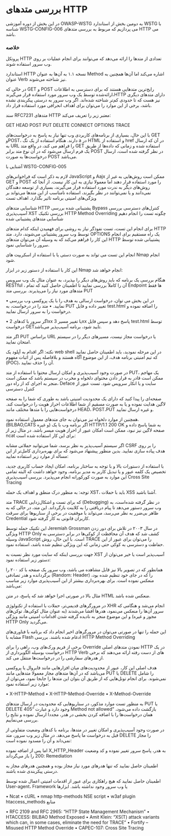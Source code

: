 # بررسی متدهای HTTP

در این بخش از دوره آموزشی OWASP-WSTG به دومین بخش از استاندارد WSTG با شناسه WSTG-CONFIG-006 می پردازیم که مربوط به بررسی متدهای HTTP می باشد.

### خلاصه

پروتکل HTTP تعدادی از متدها را ارائه می‌دهد که می‌توانند برای انجام عملیات بر روی وب سرور استفاده شوند.

‏استاندارد HTTP نسخه ۱.۱ به آن‌ها به عنوان Method اشاره می‌کند اما آن‌ها همچنین به عنوان Verb نیز شناخته می‌شوند.

در حالی که GET و POST رایج‌ترین متدهایی هستند که برای دسترسی به اطلاعات ارائه‌شده توسط یک وب سرور مورد استفاده قرار می‌گیرند،HTTP دارای متدهای دیگری نیز هست که تا حدودی کم‌تر شناخته ‌شده‌اند. اگر وب سرور به درستی پیکربندی نشده باشد، برخی از این موارد را می‌توان برای اهداف انحرافی مورد استفاده قرار داد.

سند RFC7231 متدهای HTTP معتبر زیر را تعریف می‌کند:

GET
HEAD
POST
PUT
DELETE
CONNECT
OPTIONS
TRACE

با این حال، بسیاری از برنامه‌های کاربردی وب تنها نیاز به پاسخ به درخواست‌های GET وPOST، دارند. هنگام استفاده از یک تگ a در HTML و استفاده از href در آن که ارسال به URL را فراهم می کند، در واقع متد GET استفاده شده و زمانی که داده‌ها از طریق یک فرم ارسال می‌شود که در آن نوع متد برابر POST در نظر گرفته شده است، ارسال درخواست‌ها به صورت POST می‌باشد.

آشنایی با WSTG-CONFIG-005

لازم به ذکر است که فراخوانی‌های JavaScript و Aajx ممکن است روش‌هایی به غیر از GET و POST را مورد استفاده قرار دهند اما معمولا نیازی به این کار نیست. از آنجا که روش‌های دیگر به ندرت مورد استفاده قرار می‌گیرند، بسیاری از توسعه دهندگان نمی‌دانند و یا نمی‌توانند در نظر بگیرند، استفاده نامناسب از این متدها می‌تواند بر ویژگی‌های امنیتی برنامه تاثیر بگذارد.
اهداف تست

شناسایی متدهای HTTP پشتیبانی شده
بررسی Bypass کنترل‌های دسترسی
بررسی آسیب‌پذیری XST
بررسی تکنیک HTTP Method Overriding
چگونه تست را انجام دهیم
شناسایی متدهای پشتیبانی شده

برای انجام این تست، تست نفوذگر نیاز به روشی برای فهمیدن اینکه کدام متدهای HTTP توسط وب سرور پشتیبانی می‌شوند، دارد. متد OPTIONS یک راه مستقیم برای انجام این کار را فراهم می‌کند که به وسیله آن می‌توان متدهای HTTP پشتیبانی شده توسط سرور را شناسایی نمود.

انجام این تست می تواند به صورت دستی یا با استفاده از اسکریپت های Nmap انجام شود.

این کار با استفاده از دستور زیر در ابزار Nmap انجام خواهد شد:

هنگام بررسی یک برنامه که باید روش‌های دیگر را بپذیرد، به عنوان مثال یک وب سرویس RESTful ، آن را کاملاً بررسی نمایید تا اطمینان حاصل کنید که تمام Endpoint ها فقط متدهای مورد نیاز را می‌پذیرند.
بررسی متد PUT

• در این بخش می توان، درخواست ارسالی به هدف را با یک پروکسی وب بررسی نمایید.
• متد را در درخواست، به PUT تغییر داده و فایل test.html را اضافه نموده و درخواست را به سرور ارسال نمایید.

• اگر سرور با کدهای 2xx یا تغییر مسیر 3xx پاسخ دهد و سپس فایل test.html توسط درخواست GETتایید شود، برنامه آسیب‌پذیر می‌باشد.

اگر متد PUT براساس URL یا درخواست مجاز نیست، مسیرهای دیگر را در سیستم امتحان نمایید.

نکته: اگر اقدام به آپلود یک web shell در این مرحله نمودید، باید اطمینان حاصل نمایید که تیم امنیتی برنامه هدف، از این موضوع آگاه هستند و بلافاصله پس از اثبات مفهوم (POC)، آن را حذف نمایید.

در صورت وجود آسیب‌پذیری و امکان ارسال محتوا با استفاده از متد PUT، یک مهاجم ممکن است قادر به قرار دادن محتوای دلخواه و مخرب در سیستم باشد که ممکن است منجر به اجرای کد از راه دور، Deface سایت و یا انکار سرویس شود.
تست عبور از کنترل دسترسی

صفحه‌ای را پیدا کنید که دارای یک محدودیت امنیتی باشد به طوری که شما را به صفحه لاگین هدایت نموده و یا به صورت مسقیم از شما اطلاعات احراز هویت را درخواست کند. درخواست‌هایی را با متدها مختلف مانند HEAD، POST،PUT و غیره ارسال نمایید.

همچنین از موارد دلخواه نیز می‌توان به جای متدهای معمول استفاده نمود.(BILBAO,CATS و غیره) اگر برنامه وب با یک HTTP/1.1 200 OK به شما پاسخ داده و صفحه لاگین نیز نبود، ممکن است امکان عبور از احراز هویت میسر باشد. در مثال زیر از ncat برای این کار استفاده شده است:

اگر سیستم آسیب‌پذیر به نظر برسد، شما می‌توانید حملاتی مشابه CSRF را بر روی هدف پیاده سازی نمایید. بدین منظور پیشنهاد می‌شود که برای بهره‌برداری کامل‌تر از این مساله از موارد زیر استفاده نمایید:

با استفاده از دستورات بالا و با توجه به ساختار برنامه، امکان ایجاد حساب کاربری جدید، تخصیص یک کلمه عبور و یا تبدیل کاربر به مدیر برنامه، وجود خواهد داشت که البته تمامی این موارد به صورت کورکورانه انجام می‌پذیرد.
بررسی آسیب‌پذیری Cross Site Tracing

توجه: به منظور درک منطق و اهداف یک حمله XST، باید با حملات XSS آشنا باشید.

متد TRACE که برای تست و اشکال‌زدایی (Debugging) در نظر گرفته شده‌است، به وب سرور دستور می‌دهد تا پیام دریافتی را به کلاینت بازگرداند. این متد، در حالی که به ظاهر بی‌ضرر به نظر می‌رسد، می‌تواند با موفقیت در برخی از سناریوها برای سرقت Credential کاربران قانونی به کار گرفته شود.

این تکنیک حمله توسط Jeremiah Grossman در سال ۲۰۰۳ در تلاش برای دور زدن ویژگی HTTP Only کشف شد که هدف آن محافظت از کوکی‌ها در برابر دسترسی به وسیله JavaScript است. با این حال، روش TRACE را می‌توان برای عبور از این حفاظت و دسترسی به کوکی حتی زمانی که این ویژگی تنظیم شده ‌باشد، استفاده نمود.

جهت بررسی اینکه که سایت مورد نظر نسبت به XST آسیب‌پذیر است یا خیر می‌توان از دستور زیر استفاده نمود:

همانطور که در تصویر بالا نیز قابل مشاهده می باشد، وب سرور یک صفحه با کد ۲۰۰ را برگردانده و هدر تصادفی (Random: Header) را که در جای خود تنظیم شده ‌بود، منعکس نموده است. برای بهره‌برداری بیشتر از این آسیب‌پذیری موارد زیر مناسب می‌باشد:

مثال بالا در صورتی اجرا خواهد شد که پاسخ، در متن HTML منعکس شده ‌باشد.

در مرورگرهای قدیمی‌تر، حملات با استفاده از تکنولوژی XHR انجام می‌شد و هنگامی که سرور آن‌ها را منعکس می‌نمود، هدرها افشا می‌شدند (‏به عنوان مثال کوکی‌ها، توکن‌های مجوز و غیره)‏ و این موضوع منجر به نادیده گرفته شدن اقدامات امنیتی مانند ویژگی HTTP Only می‌گردید.

این حمله را تنها در صورتی می‌توان در مرورگرهای اخیر انجام داد که برنامه با فناوری‌های مشابه با Flash ادغام شده باشند.
بررسی HTTP Method Overriding

برخی از فریم ورک‌های وب، راهی را برای Override نمودن متدهای اصلی HTTP در یک درخواست بوسیله الگوبرداری از HTTP Verb های از دست رفته ارائه می‌دهند که برخی از هدرهای سفارشی را در درخواست‌ها منتقل می کند.

هدف اصلی این کار، عبور از محدودیت‌های میان افزارهایی مانند فایروال یا پروکسی می‌باشد که در آن‌ها متدهای مجاز معمولا متدهایی مانند PUT یا DELETE را شامل نمی‌شوند. برای انجام تونل‌هایی که از طریق آن بتوان این متدها را جابجا نمود، می‌توان از موارد زیر استفاده نمود:

• X-HTTP-Method
• X-HTTP-Method-Override
• X-Method-Override

به منظور تست موارد مذکور، در سناریوهایی که محدودیت در ارسال متدهای PUT یا DELETE وجود دارد و عبارت “405 Method not allowed” بازگشت داده می‌شود، همان درخواست‌ها را با اضافه کردن بخشی در هدر، مجددا ارسال نموده و نتایج را بررسی می‌نماییم.

در صورت وجود آسیب‌پذیری و امکان تغییر در متدها، برنامه با کدهای وضعیت متفاوتی از قبل به درخواست ما پاسخ می‌دهد.
در مثال زیر وب سرور، متد DELETE را مجاز نمی‌داند و آن را مسدود نموده است:

اما پس از اضافه نموده X_HTTP_Header به هدر، پاسخ سرور تغییر نموده و کد وضعیت 200 را باز می‌گرداند:
Remediation

اطمینان حاصل نمایید که تنها هدرهای مورد نیاز مجاز بوده و همچنین هدرهای مجاز به درستی پیکربندی شده باشند.

اطمینان حاصل نمایید که هیچ راهکاری برای عبور از اقدمات امنیتی اعمال شده توسط User-agent، Framework یا وب سرور وجود نداشته باشد.
ابزارها

• Ncat
• cURL
• nmap http-methods NSE script
• w3af plugin htaccess_methods
منابع

• RFC 2109 and RFC 2965: “HTTP State Management Mechanism”
• HTACCESS: BILBAO Method Exposed
• Amit Klein: “XS(T) attack variants which can, in some cases, eliminate the need for TRACE”
• Fortify – Misused HTTP Method Override
• CAPEC-107: Cross Site Tracing
